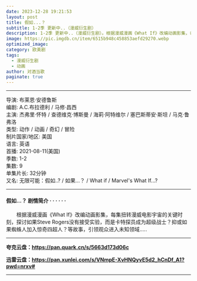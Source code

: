 ```yaml
---
date: 2023-12-28 19:21:53
layout: post
title: 假如...？
subtitle: 1-2季 更新中..（漫威衍生剧）
description: 1-2季 更新中..（漫威衍生剧）。根据漫威漫画《What If》改编动画影集，每集扭转漫威电影宇宙的关键时刻，探讨如果Steve Rogers没有接受实验，而是卡特探员成为超级战士？抑或如果蜘蛛人加入惊奇四超人？等故事，引领观众进入未知领域...
image: https://pic.imgdb.cn/item/6515b948c458853aefd29270.webp
optimized_image: 
category: 欧美剧
tags:
  - 漫威衍生剧
  - 动画
author: 对酒当歌
paginate: true
---
```


---

导演: 布莱恩·安德鲁斯  
编剧: A.C.布拉德利 / 马修·昌西  
主演: 杰弗里·怀特 / 查德维克·博斯曼 / 海莉·阿特维尔 / 塞巴斯蒂安·斯坦 / 马克·鲁弗洛  
类型: 动作 / 动画 / 奇幻 / 冒险  
制片国家/地区: 美国  
语言: 英语  
首播: 2021-08-11(美国)  
季数: 1-2  
集数: 9  
单集片长: 32分钟  
又名: 无限可能：假如..? / 如果…？ / What if / Marvel's What If...?  

---

#### 假如…？ 剧情简介 · · · · · ·

　　根据漫威漫画《What If》改编动画影集，每集扭转漫威电影宇宙的关键时刻，探讨如果Steve Rogers没有接受实验，而是卡特探员成为超级战士？抑或如果蜘蛛人加入惊奇四超人？等故事，引领观众进入未知领域.....

---

**夸克云盘：<https://pan.quark.cn/s/5663d173d06c>**

**迅雷云盘：<https://pan.xunlei.com/s/VNmpE-XvHNQyvE5d2_hCnDf_A1?pwd=nrxv#>**

---
